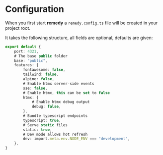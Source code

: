 # Configuration

When you first start **remedy** a `remedy.config.ts` file will be created in your project root.

It takes the following structure, all fields are optional, defaults are given:

```ts
export default {
    port: 4321,
    # The base public folder
    base: "public",
    features: {
        fontawesome: false,
        tailwind: false,
        alpine: false,
        # Enable htmx server-side events
        sse: false,
        # Enable htmx, this can be set to false
        htmx: {
            # Enable htmx debug output
            debug: false,
        },
        # Bundle typescript endpoints
        typescript: true,
        # Serve static files
        static: true,
        # Dev mode allows hot refresh
        dev: import.meta.env.NODE_ENV === "development",
    },
}
```
